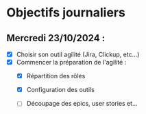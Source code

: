 # Objectifs journaliers

##  Mercredi 23/10/2024 :


- [x] Choisir son outil agilité (Jira, Clickup, etc…)
- [x] Commencer la préparation de l'agilité : 
  - [x] Répartition des rôles
  - [x] Configuration des outils
  - [ ] Découpage des epics, user stories et…


